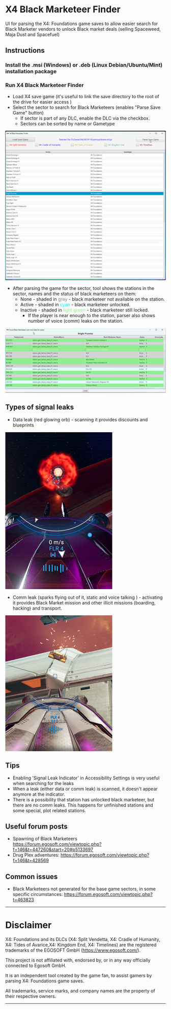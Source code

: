  # X4 Black Marketeer Finder
UI for parsing the X4: Foundations game saves to allow easier search for Black Marketer vendors to unlock Black market deals (selling Spaceweed, Maja Dust and Spacefuel)

## Instructions

### Install the .msi (Windows) or .deb (Linux Debian/Ubuntu/Mint) installation package

### Run X4 Black Marketeer Finder

* Load X4 save game (it's useful to link the save directory to the root of the drive for easier access )
* Select the sector to search for Black Marketeers (enables "Parse Save Game" button)
   * If sector is part of any DLC, enable the DLC via the checkbox.
   * Sectors can be sorted by name or Gametype

![X4 Black Markeeer Finder main](images/X4BlackMarketeerFinder-Main.png)

* After parsing the game for the sector, tool shows the stations in the sector, names and the status of black marketeers on them:
   * None - shaded in <span style="color:grey">grey</span> - black marketeer not available on the station.
   * Active - shaded in <span style="color:cyan">cyan</span> - black marketeer unlocked.
   * Inactive - shaded in <span style="color:lightgreen">light green</span> - black marketeer still locked.
     *  If the player is near enough to the station, parser also shows number of voice (comm) leaks on the station.

![X4 Black Markeeer Finder Parsed](images/X4BlackMarketeerFinder-Parsed.png)

## Types of signal leaks
* Data leak (red glowing orb) - scanning it provides discounts and blueprints 

![Data leak](images/SignalLeak.png)
 
* Comm leak (sparks flying out of it, static and voice talking ) - activating it provides Black Market mission and other illicit missions (boarding, hacking) and transport.

![Comm leak](images/CommLeak.png)
## Tips
- Enabling 'Signal Leak Indicator' in Accessibility Settings is very useful when searching for the leaks
- When a leak (either data or comm leak) is scanned, it doesn't appear anymore at the indicator.
- There is a possibility that station has unlocked black marketeer, but there are no comm leaks. This happens for unfinished stations and some special, plot related stations.

## Useful forum posts
- Spawning of Black Marketeers https://forum.egosoft.com/viewtopic.php?f=146&t=447260&start=20#p5133697
- Drug Plex adventures: https://forum.egosoft.com/viewtopic.php?f=146&t=428569

## Common issues
- Black Marketeers not generated for the base game sectors, in some specific circumstances: https://forum.egosoft.com/viewtopic.php?t=463823

---
# Disclaimer
X4: Foundations and its DLCs (X4: Split Vendetta, X4: Cradle of Humanity, X4: Tides of Avarice,X4: Kingdom End, X4: Timelines) are the registered trademarks of the EGOSOFT GmbH (https://www.egosoft.com/).

This project is not affiliated with, endorsed by, or in any way officially connected to Egosoft GmbH. 

It is an independent tool created by the game fan, to assist gamers by parsing X4: Foundations game saves.

All trademarks, service marks, and company names are the property of their respective owners.

---


